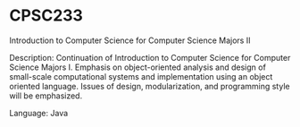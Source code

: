 # CPSC233
Introduction to Computer Science for Computer Science Majors II

Description: Continuation of Introduction to Computer Science for Computer Science Majors I. Emphasis on object-oriented analysis and design of small-scale computational systems and implementation using an object oriented language. Issues of design, modularization, and programming style will be emphasized.

Language: Java
